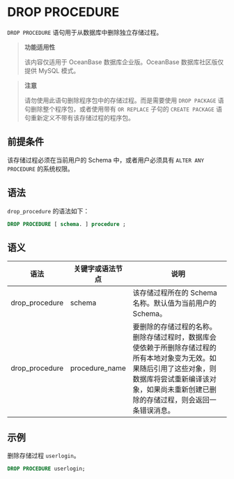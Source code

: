 DROP PROCEDURE 
===================================

`DROP PROCEDURE` 语句用于从数据库中删除独立存储过程。

>**功能适用性**
>
>该内容仅适用于 OceanBase 数据库企业版。OceanBase 数据库社区版仅提供 MySQL 模式。

>**注意**
>
>请勿使用此语句删除程序包中的存储过程。而是需要使用 `DROP PACKAGE` 语句删除整个程序包，或者使用带有 `OR REPLACE` 子句的 `CREATE PACKAGE` 语句重新定义不带有该存储过程的程序包。

前提条件 
-------------------------

该存储过程必须在当前用户的 Schema 中，或者用户必须具有 `ALTER ANY PROCEDURE` 的系统权限。

语法 
-----------------------

`drop_procedure` 的语法如下：

```sql
DROP PROCEDURE [ schema. ] procedure ;
```



语义 
-----------------------



|       语法       |    关键字或语法节点    |                                                           说明                                                            |
|----------------|----------------|-------------------------------------------------------------------------------------------------------------------------|
| drop_procedure | schema         | 该存储过程所在的 Schema 名称。默认值为当前用户的 Schema。                                                                                    |
| drop_procedure | procedure_name | 要删除的存储过程的名称。 删除存储过程时，数据库会使依赖于所删除存储过程的所有本地对象变为无效。如果随后引用了这些对象，则数据库将尝试重新编译该对象，如果尚未重新创建已删除的存储过程，则会返回一条错误消息。 |



示例 
-----------------------

删除存储过程 `userlogin`。

```sql
DROP PROCEDURE userlogin; 
```


